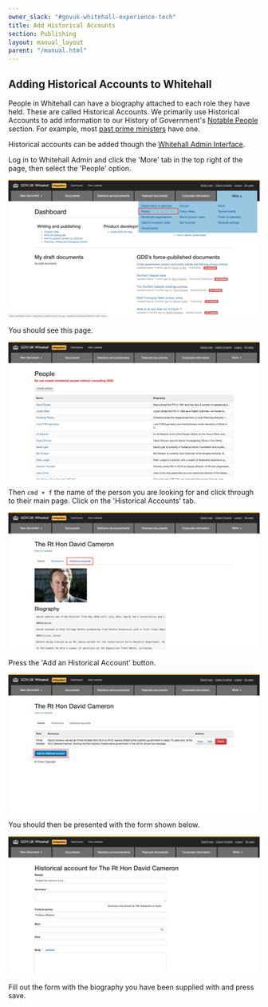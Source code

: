 ```yaml
---
owner_slack: "#govuk-whitehall-experience-tech"
title: Add Historical Accounts
section: Publishing
layout: manual_layout
parent: "/manual.html"
---
```


## Adding Historical Accounts to Whitehall

People in Whitehall can have a biography attached to each role they have held. These are called Historical Accounts. We primarily use Historical Accounts to add information to our History of Government's [Notable People](https://www.gov.uk/government/history#notable-people) section. For example, most [past prime ministers](https://www.gov.uk/government/history/past-prime-ministers) have one.

Historical accounts can be added though the [Whitehall Admin Interface](https://whitehall-admin.integration.publishing.service.gov.uk/government/admin).

Log in to Whitehall Admin and click the 'More' tab in the top right of the page, then select the 'People' option.

![](images/whitehall-how-to-people.png)

You should see this page.

![](images/whitehall-how-to-people-list.png)

Then `cmd + f` the name of the person you are looking for and click through to their main page. Click on the 'Historical Accounts' tab.

![](images/whitehall-how-to-people-david.png)

Press the 'Add an Historical Account' button.

![](images/whitehall-how-to-historical-account.png)

You should then be presented with the form shown below.

![](images/whitehall-how-to-historical-form.png)

Fill out the form with the biography you have been supplied with and press save.

